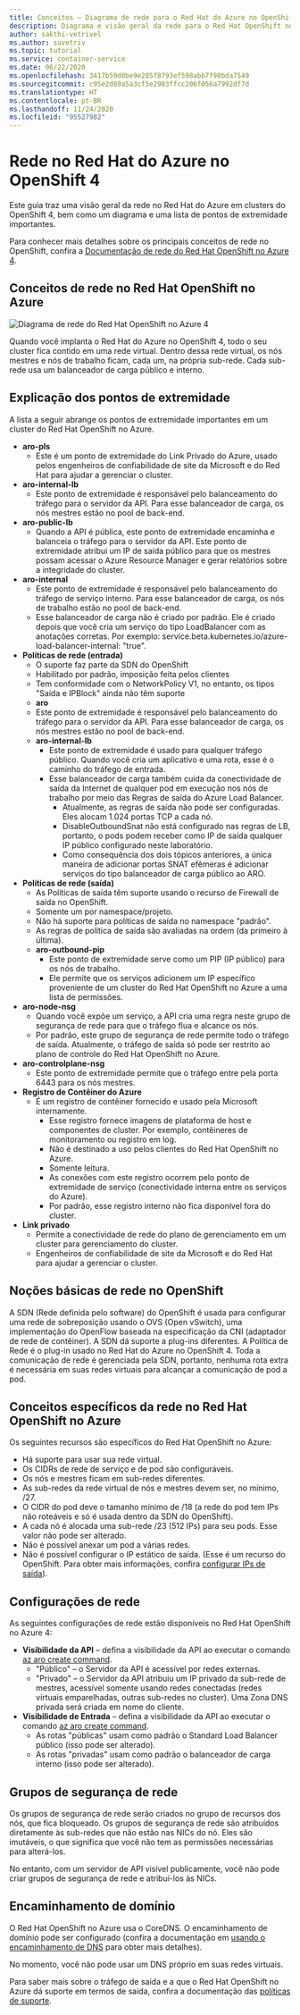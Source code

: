 ```yaml
---
title: Conceitos – Diagrama de rede para o Red Hat do Azure no OpenShift 4
description: Diagrama e visão geral da rede para o Red Hat OpenShift no Azure
author: sakthi-vetrivel
ms.author: suvetriv
ms.topic: tutorial
ms.service: container-service
ms.date: 06/22/2020
ms.openlocfilehash: 3417b59d0be9e285f8793ef598abb7f98bda7549
ms.sourcegitcommit: c95e2d89a5a3cf5e2983ffcc206f056a7992df7d
ms.translationtype: HT
ms.contentlocale: pt-BR
ms.lasthandoff: 11/24/2020
ms.locfileid: "95527982"
---
```

# <a name="networking-in-azure-red-hat-on-openshift-4"></a>Rede no Red Hat do Azure no OpenShift 4

Este guia traz uma visão geral da rede no Red Hat do Azure em clusters do OpenShift 4, bem como um diagrama e uma lista de pontos de extremidade importantes.

Para conhecer mais detalhes sobre os principais conceitos de rede no OpenShift, confira a [Documentação de rede do Red Hat OpenShift no Azure 4](https://docs.openshift.com/aro/4/networking/understanding-networking.html).

## <a name="networking-concepts-in-azure-red-hat-openshift"></a>Conceitos de rede no Red Hat OpenShift no Azure

![Diagrama de rede do Red Hat OpenShift no Azure 4](./media/concepts-networking/aro4-networking-diagram.png)

Quando você implanta o Red Hat do Azure no OpenShift 4, todo o seu cluster fica contido em uma rede virtual. Dentro dessa rede virtual, os nós mestres e nós de trabalho ficam, cada um, na própria sub-rede. Cada sub-rede usa um balanceador de carga público e interno.

## <a name="explanation-of-endpoints"></a>Explicação dos pontos de extremidade

A lista a seguir abrange os pontos de extremidade importantes em um cluster do Red Hat OpenShift no Azure.

* **aro-pls**
    * Este é um ponto de extremidade do Link Privado do Azure, usado pelos engenheiros de confiabilidade de site da Microsoft e do Red Hat para ajudar a gerenciar o cluster.
* **aro-internal-lb**
    * Este ponto de extremidade é responsável pelo balanceamento do tráfego para o servidor da API. Para esse balanceador de carga, os nós mestres estão no pool de back-end.
* **aro-public-lb**
    * Quando a API é pública, este ponto de extremidade encaminha e balanceia o tráfego para o servidor da API. Este ponto de extremidade atribui um IP de saída público para que os mestres possam acessar o Azure Resource Manager e gerar relatórios sobre a integridade do cluster.
* **aro-internal**
    * Este ponto de extremidade é responsável pelo balanceamento do tráfego de serviço interno. Para esse balanceador de carga, os nós de trabalho estão no pool de back-end.
    * Esse balanceador de carga não é criado por padrão. Ele é criado depois que você cria um serviço do tipo LoadBalancer com as anotações corretas. Por exemplo: service.beta.kubernetes.io/azure-load-balancer-internal: "true".
* **Políticas de rede (entrada)**
    * O suporte faz parte da SDN do OpenShift
    * Habilitado por padrão, imposição feita pelos clientes
    * Tem conformidade com o NetworkPolicy V1, no entanto, os tipos "Saída e IPBlock" ainda não têm suporte
    * **aro**
    * Este ponto de extremidade é responsável pelo balanceamento do tráfego para o servidor da API. Para esse balanceador de carga, os nós mestres estão no pool de back-end.
  * **aro-internal-lb**
    * Este ponto de extremidade é usado para qualquer tráfego público. Quando você cria um aplicativo e uma rota, esse é o caminho do tráfego de entrada.
    * Esse balanceador de carga também cuida da conectividade de saída da Internet de qualquer pod em execução nos nós de trabalho por meio das Regras de saída do Azure Load Balancer.
        * Atualmente, as regras de saída não pode ser configuradas. Eles alocam 1.024 portas TCP a cada nó.
        * DisableOutboundSnat não está configurado nas regras de LB, portanto, o pods podem receber como IP de saída qualquer IP público configurado neste laboratório.
        * Como consequência dos dois tópicos anteriores, a única maneira de adicionar portas SNAT efêmeras é adicionar serviços do tipo balanceador de carga público ao ARO.
* **Políticas de rede (saída)**
    * As Políticas de saída têm suporte usando o recurso de Firewall de saída no OpenShift.
    * Somente um por namespace/projeto.
    * Não há suporte para políticas de saída no namespace "padrão".
    * As regras de política de saída são avaliadas na ordem (da primeiro à última).
    * **aro-outbound-pip**
        * Este ponto de extremidade serve como um PIP (IP público) para os nós de trabalho.
        * Ele permite que os serviços adicionem um IP específico proveniente de um cluster do Red Hat OpenShift no Azure a uma lista de permissões.
* **aro-node-nsg**
    * Quando você expõe um serviço, a API cria uma regra neste grupo de segurança de rede para que o tráfego flua e alcance os nós.
    * Por padrão, este grupo de segurança de rede permite todo o tráfego de saída. Atualmente, o tráfego de saída só pode ser restrito ao plano de controle do Red Hat OpenShift no Azure.
* **aro-controlplane-nsg**
    * Este ponto de extremidade permite que o tráfego entre pela porta 6443 para os nós mestres.
* **Registro de Contêiner do Azure**
    * É um registro de contêiner fornecido e usado pela Microsoft internamente.
        * Esse registro fornece imagens de plataforma de host e componentes de cluster. Por exemplo, contêineres de monitoramento ou registro em log.
        * Não é destinado a uso pelos clientes do Red Hat OpenShift no Azure.  
        * Somente leitura.
        * As conexões com este registro ocorrem pelo ponto de extremidade de serviço (conectividade interna entre os serviços do Azure).
        * Por padrão, esse registro interno não fica disponível fora do cluster.
* **Link privado**
    * Permite a conectividade de rede do plano de gerenciamento em um cluster para gerenciamento do cluster.
    * Engenheiros de confiabilidade de site da Microsoft e do Red Hat para ajudar a gerenciar o cluster.

## <a name="networking-basics-in-openshift"></a>Noções básicas de rede no OpenShift

A SDN (Rede definida pelo software) do OpenShift é usada para configurar uma rede de sobreposição usando o OVS (Open vSwitch), uma implementação do OpenFlow baseada na especificação da CNI (adaptador de rede de contêiner). A SDN dá suporte a plug-ins diferentes. A Política de Rede é o plug-in usado no Red Hat do Azure no OpenShift 4. Toda a comunicação de rede é gerenciada pela SDN, portanto, nenhuma rota extra é necessária em suas redes virtuais para alcançar a comunicação de pod a pod.

## <a name="azure-red-hat-openshift-networking-specifics"></a>Conceitos específicos da rede no Red Hat OpenShift no Azure

Os seguintes recursos são específicos do Red Hat OpenShift no Azure:
* Há suporte para usar sua rede virtual.
* Os CIDRs de rede de serviço e de pod são configuráveis.
* Os nós e mestres ficam em sub-redes diferentes.
* As sub-redes da rede virtual de nós e mestres devem ser, no mínimo, /27.
* O CIDR do pod deve o tamanho mínimo de /18 (a rede do pod tem IPs não roteáveis e só é usada dentro da SDN do OpenShift).
* A cada nó é alocada uma sub-rede /23 (512 IPs) para seu pods. Esse valor não pode ser alterado.
* Não é possível anexar um pod a várias redes.
* Não é possível configurar o IP estático de saída. (Esse é um recurso do OpenShift. Para obter mais informações, confira [configurar IPs de saída](https://docs.openshift.com/aro/4/networking/openshift_sdn/assigning-egress-ips.html)).

## <a name="network-settings"></a>Configurações de rede

As seguintes configurações de rede estão disponíveis no Red Hat OpenShift no Azure 4:

* **Visibilidade da API** – defina a visibilidade da API ao executar o comando [az aro create command](tutorial-create-cluster.md#create-the-cluster).
    * "Público" – o Servidor da API é acessível por redes externas.
    * "Privado" – o Servidor da API atribuiu um IP privado da sub-rede de mestres, acessível somente usando redes conectadas (redes virtuais emparelhadas, outras sub-redes no cluster). Uma Zona DNS privada será criada em nome do cliente.
* **Visibilidade de Entrada** – defina a visibilidade da API ao executar o comando [az aro create command](tutorial-create-cluster.md#create-the-cluster).
    * As rotas "públicas" usam como padrão o Standard Load Balancer público (isso pode ser alterado).
    * As rotas "privadas" usam como padrão o balanceador de carga interno (isso pode ser alterado).

## <a name="network-security-groups"></a>Grupos de segurança de rede
Os grupos de segurança de rede serão criados no grupo de recursos dos nós, que fica bloqueado. Os grupos de segurança de rede são atribuídos diretamente às sub-redes que não estão nas NICs do nó. Eles são imutáveis, o que significa que você não tem as permissões necessárias para alterá-los. 

No entanto, com um servidor de API visível publicamente, você não pode criar grupos de segurança de rede e atribuí-los às NICs.

## <a name="domain-forwarding"></a>Encaminhamento de domínio
O Red Hat OpenShift no Azure usa o CoreDNS. O encaminhamento de domínio pode ser configurado (confira a documentação em [usando o encaminhamento de DNS](https://docs.openshift.com/aro/4/networking/dns-operator.html#nw-dns-forward_dns-operator) para obter mais detalhes).

No momento, você não pode usar um DNS próprio em suas redes virtuais.


Para saber mais sobre o tráfego de saída e a que o Red Hat OpenShift no Azure dá suporte em termos de saída, confira a documentação das [políticas de suporte](support-policies-v4.md).
